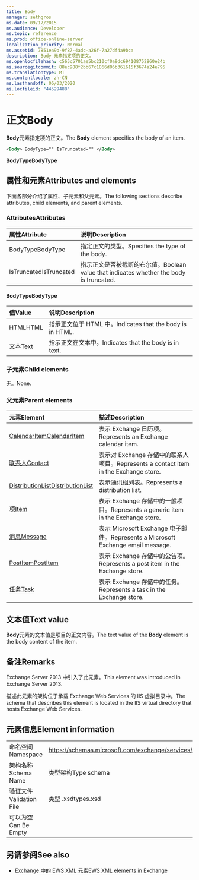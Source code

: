 ```yaml
---
title: Body
manager: sethgros
ms.date: 09/17/2015
ms.audience: Developer
ms.topic: reference
ms.prod: office-online-server
localization_priority: Normal
ms.assetid: 7851ea9b-9f87-4adc-a26f-7a27df4a9bca
description: Body 元素指定项的正文。
ms.openlocfilehash: c565c5701ae5bc210cf0a9dc694108752860e24b
ms.sourcegitcommit: 88ec988f2bb67c1866d06b361615f3674a24e795
ms.translationtype: MT
ms.contentlocale: zh-CN
ms.lasthandoff: 06/03/2020
ms.locfileid: "44529488"
---
```

# <a name="body"></a><span data-ttu-id="13cb3-103">正文</span><span class="sxs-lookup"><span data-stu-id="13cb3-103">Body</span></span>

<span data-ttu-id="13cb3-104">**Body**元素指定项的正文。</span><span class="sxs-lookup"><span data-stu-id="13cb3-104">The **Body** element specifies the body of an item.</span></span> 
  
```XML
<Body> BodyType="" IsTruncated="" </Body>
```

 <span data-ttu-id="13cb3-105">**BodyType**</span><span class="sxs-lookup"><span data-stu-id="13cb3-105">**BodyType**</span></span>
## <a name="attributes-and-elements"></a><span data-ttu-id="13cb3-106">属性和元素</span><span class="sxs-lookup"><span data-stu-id="13cb3-106">Attributes and elements</span></span>

<span data-ttu-id="13cb3-107">下面各部分介绍了属性、子元素和父元素。</span><span class="sxs-lookup"><span data-stu-id="13cb3-107">The following sections describe attributes, child elements, and parent elements.</span></span>
  
### <a name="attributes"></a><span data-ttu-id="13cb3-108">Attributes</span><span class="sxs-lookup"><span data-stu-id="13cb3-108">Attributes</span></span>

|<span data-ttu-id="13cb3-109">**属性**</span><span class="sxs-lookup"><span data-stu-id="13cb3-109">**Attribute**</span></span>|<span data-ttu-id="13cb3-110">**说明**</span><span class="sxs-lookup"><span data-stu-id="13cb3-110">**Description**</span></span>|
|:-----|:-----|
|<span data-ttu-id="13cb3-111">BodyType</span><span class="sxs-lookup"><span data-stu-id="13cb3-111">BodyType</span></span>  <br/> |<span data-ttu-id="13cb3-112">指定正文的类型。</span><span class="sxs-lookup"><span data-stu-id="13cb3-112">Specifies the type of the body.</span></span>  <br/> |
|<span data-ttu-id="13cb3-113">IsTruncated</span><span class="sxs-lookup"><span data-stu-id="13cb3-113">IsTruncated</span></span>  <br/> |<span data-ttu-id="13cb3-114">指示正文是否被截断的布尔值。</span><span class="sxs-lookup"><span data-stu-id="13cb3-114">Boolean value that indicates whether the body is truncated.</span></span>  <br/> |
   
#### <a name="bodytype"></a><span data-ttu-id="13cb3-115">BodyType</span><span class="sxs-lookup"><span data-stu-id="13cb3-115">BodyType</span></span>

|<span data-ttu-id="13cb3-116">**值**</span><span class="sxs-lookup"><span data-stu-id="13cb3-116">**Value**</span></span>|<span data-ttu-id="13cb3-117">**说明**</span><span class="sxs-lookup"><span data-stu-id="13cb3-117">**Description**</span></span>|
|:-----|:-----|
|<span data-ttu-id="13cb3-118">HTML</span><span class="sxs-lookup"><span data-stu-id="13cb3-118">HTML</span></span>  <br/> |<span data-ttu-id="13cb3-119">指示正文位于 HTML 中。</span><span class="sxs-lookup"><span data-stu-id="13cb3-119">Indicates that the body is in HTML.</span></span>  <br/> |
|<span data-ttu-id="13cb3-120">文本</span><span class="sxs-lookup"><span data-stu-id="13cb3-120">Text</span></span>  <br/> |<span data-ttu-id="13cb3-121">指示正文在文本中。</span><span class="sxs-lookup"><span data-stu-id="13cb3-121">Indicates that the body is in text.</span></span>  <br/> |
   
### <a name="child-elements"></a><span data-ttu-id="13cb3-122">子元素</span><span class="sxs-lookup"><span data-stu-id="13cb3-122">Child elements</span></span>

<span data-ttu-id="13cb3-123">无。</span><span class="sxs-lookup"><span data-stu-id="13cb3-123">None.</span></span>
  
### <a name="parent-elements"></a><span data-ttu-id="13cb3-124">父元素</span><span class="sxs-lookup"><span data-stu-id="13cb3-124">Parent elements</span></span>

|<span data-ttu-id="13cb3-125">**元素**</span><span class="sxs-lookup"><span data-stu-id="13cb3-125">**Element**</span></span>|<span data-ttu-id="13cb3-126">**描述**</span><span class="sxs-lookup"><span data-stu-id="13cb3-126">**Description**</span></span>|
|:-----|:-----|
|[<span data-ttu-id="13cb3-127">CalendarItem</span><span class="sxs-lookup"><span data-stu-id="13cb3-127">CalendarItem</span></span>](calendaritem.md) <br/> |<span data-ttu-id="13cb3-128">表示 Exchange 日历项。</span><span class="sxs-lookup"><span data-stu-id="13cb3-128">Represents an Exchange calendar item.</span></span>  <br/> |
|[<span data-ttu-id="13cb3-129">联系人</span><span class="sxs-lookup"><span data-stu-id="13cb3-129">Contact</span></span>](contact.md) <br/> |<span data-ttu-id="13cb3-130">表示对 Exchange 存储中的联系人项目。</span><span class="sxs-lookup"><span data-stu-id="13cb3-130">Represents a contact item in the Exchange store.</span></span>  <br/> |
|[<span data-ttu-id="13cb3-131">DistributionList</span><span class="sxs-lookup"><span data-stu-id="13cb3-131">DistributionList</span></span>](distributionlist.md) <br/> |<span data-ttu-id="13cb3-132">表示通讯组列表。</span><span class="sxs-lookup"><span data-stu-id="13cb3-132">Represents a distribution list.</span></span>  <br/> |
|[<span data-ttu-id="13cb3-133">项</span><span class="sxs-lookup"><span data-stu-id="13cb3-133">Item</span></span>](item.md) <br/> |<span data-ttu-id="13cb3-134">表示 Exchange 存储中的一般项目。</span><span class="sxs-lookup"><span data-stu-id="13cb3-134">Represents a generic item in the Exchange store.</span></span>  <br/> |
|[<span data-ttu-id="13cb3-135">消息</span><span class="sxs-lookup"><span data-stu-id="13cb3-135">Message</span></span>](message-ex15websvcsotherref.md) <br/> |<span data-ttu-id="13cb3-136">表示 Microsoft Exchange 电子邮件。</span><span class="sxs-lookup"><span data-stu-id="13cb3-136">Represents a Microsoft Exchange email message.</span></span>  <br/> |
|[<span data-ttu-id="13cb3-137">PostItem</span><span class="sxs-lookup"><span data-stu-id="13cb3-137">PostItem</span></span>](postitem.md) <br/> |<span data-ttu-id="13cb3-138">表示 Exchange 存储中的公告项。</span><span class="sxs-lookup"><span data-stu-id="13cb3-138">Represents a post item in the Exchange store.</span></span>  <br/> |
|[<span data-ttu-id="13cb3-139">任务</span><span class="sxs-lookup"><span data-stu-id="13cb3-139">Task</span></span>](task.md) <br/> |<span data-ttu-id="13cb3-140">表示 Exchange 存储中的任务。</span><span class="sxs-lookup"><span data-stu-id="13cb3-140">Represents a task in the Exchange store.</span></span>  <br/> |
   
## <a name="text-value"></a><span data-ttu-id="13cb3-141">文本值</span><span class="sxs-lookup"><span data-stu-id="13cb3-141">Text value</span></span>

<span data-ttu-id="13cb3-142">**Body**元素的文本值是项目的正文内容。</span><span class="sxs-lookup"><span data-stu-id="13cb3-142">The text value of the **Body** element is the body content of the item.</span></span> 
  
## <a name="remarks"></a><span data-ttu-id="13cb3-143">备注</span><span class="sxs-lookup"><span data-stu-id="13cb3-143">Remarks</span></span>

<span data-ttu-id="13cb3-144">Exchange Server 2013 中引入了此元素。</span><span class="sxs-lookup"><span data-stu-id="13cb3-144">This element was introduced in Exchange Server 2013.</span></span>
  
<span data-ttu-id="13cb3-145">描述此元素的架构位于承载 Exchange Web Services 的 IIS 虚拟目录中。</span><span class="sxs-lookup"><span data-stu-id="13cb3-145">The schema that describes this element is located in the IIS virtual directory that hosts Exchange Web Services.</span></span>
  
## <a name="element-information"></a><span data-ttu-id="13cb3-146">元素信息</span><span class="sxs-lookup"><span data-stu-id="13cb3-146">Element information</span></span>

|||
|:-----|:-----|
|<span data-ttu-id="13cb3-147">命名空间</span><span class="sxs-lookup"><span data-stu-id="13cb3-147">Namespace</span></span>  <br/> |https://schemas.microsoft.com/exchange/services/2006/types  <br/> |
|<span data-ttu-id="13cb3-148">架构名称</span><span class="sxs-lookup"><span data-stu-id="13cb3-148">Schema Name</span></span>  <br/> |<span data-ttu-id="13cb3-149">类型架构</span><span class="sxs-lookup"><span data-stu-id="13cb3-149">Type schema</span></span>  <br/> |
|<span data-ttu-id="13cb3-150">验证文件</span><span class="sxs-lookup"><span data-stu-id="13cb3-150">Validation File</span></span>  <br/> |<span data-ttu-id="13cb3-151">类型 .xsd</span><span class="sxs-lookup"><span data-stu-id="13cb3-151">types.xsd</span></span>  <br/> |
|<span data-ttu-id="13cb3-152">可以为空</span><span class="sxs-lookup"><span data-stu-id="13cb3-152">Can Be Empty</span></span>  <br/> ||
   
## <a name="see-also"></a><span data-ttu-id="13cb3-153">另请参阅</span><span class="sxs-lookup"><span data-stu-id="13cb3-153">See also</span></span>



- [<span data-ttu-id="13cb3-154">Exchange 中的 EWS XML 元素</span><span class="sxs-lookup"><span data-stu-id="13cb3-154">EWS XML elements in Exchange</span></span>](ews-xml-elements-in-exchange.md)

